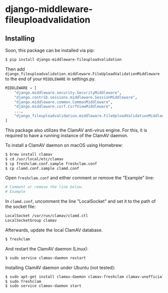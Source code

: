 # django-middleware-fileuploadvalidation

[comment]: <> ([![pypi-version]][pypi]) 

## Installing

Soon, this package can be installed via pip:

```bash
$ pip install django-middleware-fileuploadvalidation
```

Then add `django_fileuploadvalidation.middleware.FileUploadValidationMiddleware` to the end of your `MIDDLEWARE` in settings.py.

```python
MIDDLEWARE = [
    "django.middleware.security.SecurityMiddleware",
    "django.contrib.sessions.middleware.SessionMiddleware",
    "django.middleware.common.CommonMiddleware",
    "django.middleware.csrf.CsrfViewMiddleware",
    ...,
    "django_fileuploadvalidation.middleware.FileUploadValidationMiddleware",
]
```

This package also utilizes the ClamAV anti-virus engine. For this, it is required to have a running instance of the ClamAV daemon.

To install a ClamAV daemon on macOS using Homebrew:

```bash
$ brew install clamav
$ cd /usr/local/etc/clamav
$ cp freshclam.conf.sample freshclam.conf
$ cp clamd.conf.sample clamd.conf
```

Open `freshclam.conf` and either comment or remove the "Example" line:
```bash
# Comment or remove the line below.
# Example
```

In `clamd.conf`, uncomment the line "LocalSocket" and set it to the path of the socket file:
```bash
LocalSocket /var/run/clamav/clamd.ctl
LocalSocketGroup clamav
```

Afterwards, update the local ClamAV database.
```bash
$ freshclam
```

And restart the ClamAV daemon (Linux):
```bash
$ sudo service clamav-daemon restart
```

Installing ClamAV daemon under Ubuntu (not tested):
```bash
$ sudo apt-get install clamav-daemon clamav-freshclam clamav-unofficial-sigs
$ sudo freshclam
$ sudo service clamav-daemon start
```


[pypi]: https://pypi.org/project/django-cprofile-middleware/
[pypi-version]: https://img.shields.io/pypi/v/django-cprofile-middleware.svg
